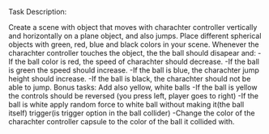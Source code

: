 Task Description:



Create a scene with object that moves with charachter controller vertically and horizontally on a plane object, and also jumps.
Place different spherical objects with green, red, blue and black colors in your scene.
Whenever the charachter controller touches the object, the the ball should disapear and:
-If the ball color is red, the speed of charachter should decrease.
-If the ball is green the speed should increase.
-If the ball is blue, the charachter jump height should increase.
-If the ball is black, the charachter should not be able to jump.
Bonus tasks:
Add also yellow, white balls
-If the ball is yellow the controls should be reversed (you press left, player goes to right)
-If the ball is white apply random force to white ball without making it(the ball itself) trigger(is trigger option in the ball collider)
-Change the color of the charachter controller capsule to the color of the ball it collided with.
